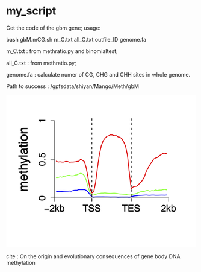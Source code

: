 # my_script
Get the code of the gbm gene;
usage:

bash gbM.mCG.sh m_C.txt all_C.txt outfile_ID genome.fa

m_C.txt : from methratio.py and binomialtest;


all_C.txt : from methratio.py;


genome.fa : calculate numer of CG, CHG and CHH sites in whole genome.

Path to success : /gpfsdata/shiyan/Mango/Meth/gbM

![image](https://github.com/FAFUshiyan/GBM-gene-body-methylation/blob/main/Image/example.png)

cite : On the origin and evolutionary consequences of gene body DNA methylation
